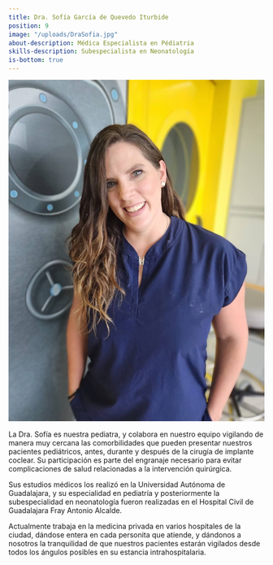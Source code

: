 ```yaml
---
title: Dra. Sofía García de Quevedo Iturbide
position: 9
image: "/uploads/DraSofia.jpg"
about-description: Médica Especialista en Pédiatria
skills-description: Subespecialista en Neonatología
is-bottom: true
---
```

![new.jpg](/uploads/DraSofia.jpg)

La Dra. Sofía es nuestra pediatra, y colabora en nuestro equipo vigilando de manera muy cercana las comorbilidades que pueden presentar nuestros pacientes pediátricos,  antes,  durante y después  de la cirugía de implante coclear. Su participación es parte del engranaje necesario para evitar complicaciones de salud relacionadas a la intervención quirúrgica.

Sus estudios médicos los realizó en la Universidad Autónoma de Guadalajara, y su especialidad en pediatría y posteriormente la subespecialidad en neonatología  fueron realizadas en el Hospital Civil de Guadalajara Fray Antonio Alcalde.

Actualmente trabaja en la medicina privada en varios hospitales de la ciudad, dándose entera en cada personita que atiende, y dándonos a nosotros la tranquilidad de que nuestros pacientes estarán vigilados desde todos los ángulos posibles en su estancia intrahospitalaria.
